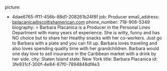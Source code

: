 picture:
  - 4dae6765-ff11-456b-88d1-208261b24f8f
job: Producer
email_address: bplacanica@scottishamerican.com
phone_number: 718-906-5349
biography: >
  Barbara Placanica is a Producer in the Personal Lines Department with many years of experience. She
  is witty, funny and has NO choice but to share her Healthy snacks with her co-workers. Just go to
  Barbara with a plate and you can fill up. Barbara loves traveling and also loves spending quality
  time with her grandchildren. Barbara would one day love to sell insurance in the Caribbean market
  with a drink by her side.
city: Staten Island
state: New York
title: Barbara Placanica
id: 3fe931cf-300f-4e84-87f0-7894848df4e3

